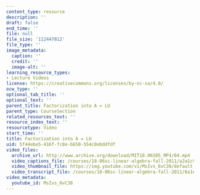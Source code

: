 ```yaml
---
content_type: resource
description: ''
draft: false
end_time: ''
file: null
file_size: '112447812'
file_type: ''
image_metadata:
  caption: ''
  credit: ''
  image-alt: ''
learning_resource_types:
- Lecture Videos
license: https://creativecommons.org/licenses/by-nc-sa/4.0/
ocw_type: ''
optional_tab_title: ''
optional_text: ''
parent_title: Factorization into A = LU
parent_type: CourseSection
related_resources_text: ''
resource_index_text: ''
resourcetype: Video
start_time: ''
title: Factorization into A = LU
uid: 5f44ebe5-416f-fc8e-b650-554c8ebddfdf
video_files:
  archive_url: http://www.archive.org/download/MIT18.06S05_MP4/04.mp4
  video_captions_file: /courses/18-06sc-linear-algebra-fall-2011/a2a1c9d07be650d8b034d59d254a8ae3_MsIvs_6vC38.vtt
  video_thumbnail_file: https://img.youtube.com/vi/MsIvs_6vC38/default.jpg
  video_transcript_file: /courses/18-06sc-linear-algebra-fall-2011/6a1ed7a39cbff2dd88de7c559c5373ad_MsIvs_6vC38.pdf
video_metadata:
  youtube_id: MsIvs_6vC38
---
```

